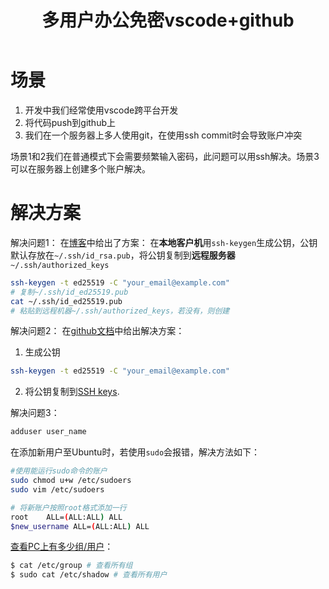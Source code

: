 ﻿---
title: 多用户办公免密vscode+github
---

# 场景
1. 开发中我们经常使用vscode跨平台开发
2. 将代码push到github上
3. 我们在一个服务器上多人使用git，在使用ssh commit时会导致账户冲突

场景1和2我们在普通模式下会需要频繁输入密码，此问题可以用ssh解决。场景3可以在服务器上创建多个账户解决。

# 解决方案
解决问题1：
在[博客](https://www.cnblogs.com/wolbo/p/11979134.html)中给出了方案：
在**本地客户机**用`ssh-keygen`生成公钥，公钥默认存放在`~/.ssh/id_rsa.pub`，将公钥复制到**远程服务器** `~/.ssh/authorized_keys`
```bash
ssh-keygen -t ed25519 -C "your_email@example.com"
# 复制~/.ssh/id_ed25519.pub
cat ~/.ssh/id_ed25519.pub
# 粘贴到远程机器~/.ssh/authorized_keys，若没有，则创建
```

解决问题2：
在[github文档](https://docs.github.com/en/free-pro-team@latest/github/authenticating-to-github/generating-a-new-ssh-key-and-adding-it-to-the-ssh-agent)中给出解决方案：
1. 生成公钥
```bash
ssh-keygen -t ed25519 -C "your_email@example.com"
```
2. 将公钥复制到[SSH keys](https://github.com/settings/keys).

解决问题3：
```bash
adduser user_name
```

在添加新用户至Ubuntu时，若使用`sudo`会报错，解决方法如下：

```bash
#使用能运行sudo命令的账户
sudo chmod u+w /etc/sudoers
sudo vim /etc/sudoers

# 将新账户按照root格式添加一行
root    ALL=(ALL:ALL) ALL
$new_username ALL=(ALL:ALL) ALL
```

[查看PC上有多少组/用户](https://blog.csdn.net/dehailiu/article/details/10086725)：

```bash
$ cat /etc/group # 查看所有组
$ sudo cat /etc/shadow # 查看所有用户
```
